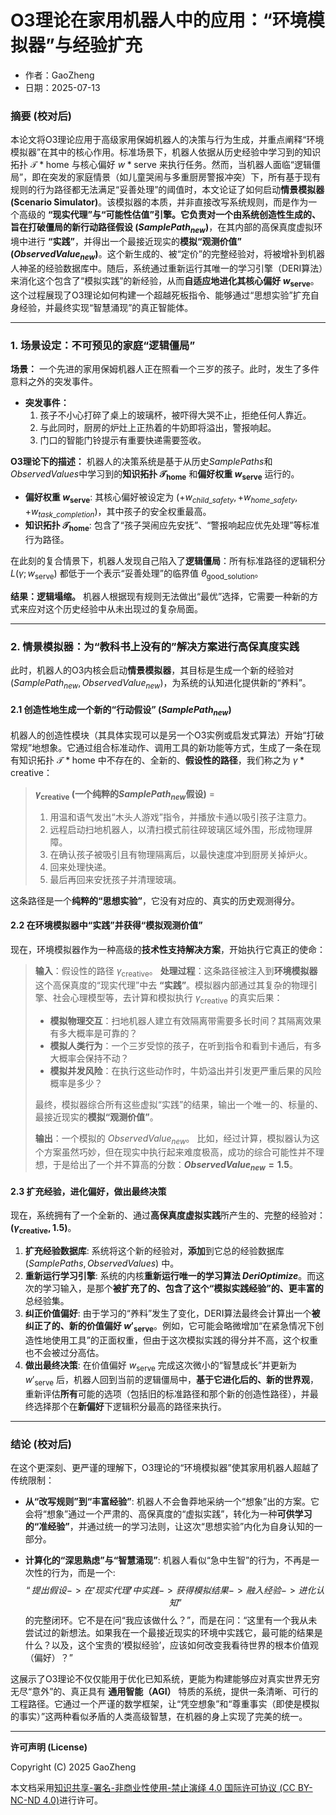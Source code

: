 # **O3理论在家用机器人中的应用：“环境模拟器”与经验扩充**

- 作者：GaoZheng
- 日期：2025-07-13

### 摘要 (校对后)

本论文将O3理论应用于高级家用保姆机器人的决策与行为生成，并重点阐释“环境模拟器”在其中的核心作用。标准场景下，机器人依据从历史经验中学习到的知识拓扑 $\mathcal{T}*{\text{home}}$ 与核心偏好 $w*{\text{serve}}$ 来执行任务。然而，当机器人面临“逻辑僵局”，即在突发的家庭情景（如儿童哭闹与多重厨房警报冲突）下，所有基于现有规则的行为路径都无法满足“妥善处理”的阈值时，本文论证了如何启动**情景模拟器 (Scenario Simulator)**。该模拟器的本质，并非直接改写系统规则，而是作为一个高级的 **“现实代理”**与**“可能性估值”**引擎。它负责对一个由系统创造性生成的、旨在打破僵局的**新行动路径假设 ($SamplePath_{new}$)**，在其内部的高保真度虚拟环境中进行 **“实践”**，并得出一个最接近现实的**模拟“观测价值” ($ObservedValue_{new}$)**。这个新生成的、被“定价”的完整经验对，将被增补到机器人神圣的经验数据库中。随后，系统通过重新运行其唯一的学习引擎（DERI算法）来消化这个包含了“模拟实践”的新经验，从而**自适应地进化其核心偏好 $w_{\text{serve}}$**。这个过程展现了O3理论如何构建一个超越死板指令、能够通过“思想实验”扩充自身经验，并最终实现“智慧涌现”的真正智能体。

-----

### 1. 场景设定：不可预见的家庭“逻辑僵局”

**场景：** 一个先进的家用保姆机器人正在照看一个三岁的孩子。此时，发生了多件意料之外的突发事件。

  * **突发事件：**
    1.  孩子不小心打碎了桌上的玻璃杯，被吓得大哭不止，拒绝任何人靠近。
    2.  与此同时，厨房的炉灶上正热着的牛奶即将溢出，警报响起。
    3.  门口的智能门铃提示有重要快递需要签收。

**O3理论下的描述：**
机器人的决策系统是基于从历史$SamplePaths$和$ObservedValues$中学习到的**知识拓扑 $\mathcal{T}_{\text{home}}$** 和**偏好权重 $w_{\text{serve}}$** 运行的。

  * **偏好权重 $w_{\text{serve}}$**: 其核心偏好被设定为 $( +w_{child\_safety}, +w_{home\_safety}, +w_{task\_completion} )$，其中孩子的安全权重最高。
  * **知识拓扑 $\mathcal{T}_{\text{home}}$**: 包含了“孩子哭闹应先安抚”、“警报响起应优先处理”等标准行为路径。

在此刻的复合情景下，机器人发现自己陷入了**逻辑僵局**：所有标准路径的逻辑积分 $L(\gamma; w_{\text{serve}})$ 都低于一个表示“妥善处理”的临界值 $\theta_{\text{good\_solution}}$。

**结果：逻辑塌缩。** 机器人根据现有规则无法做出“最优”选择，它需要一种新的方式来应对这个历史经验中从未出现过的复杂局面。

-----

### 2. 情景模拟器：为“教科书上没有的”解决方案进行高保真度实践

此时，机器人的O3内核会启动**情景模拟器**，其目标是生成一个新的经验对 $(SamplePath_{new}, ObservedValue_{new})$，为系统的认知进化提供新的“养料”。

#### 2.1 创造性地生成一个新的“行动假设” ($SamplePath_{new}$)

机器人的创造性模块（其具体实现可以是另一个O3实例或启发式算法）开始“打破常规”地想象。它通过组合标准动作、调用工具的新功能等方式，生成了一条在现有知识拓扑 $\mathcal{T}*{\text{home}}$ 中不存在的、全新的、**假设性的路径**，我们称之为 $\gamma*{\text{creative}}$：

> **$\gamma_{\text{creative}}$ (一个纯粹的$SamplePath_{new}$假设)** =
>
> 1.  用温和语气发出“木头人游戏”指令，并播放卡通以吸引孩子注意力。
> 2.  远程启动扫地机器人，以清扫模式前往碎玻璃区域外围，形成物理屏障。
> 3.  在确认孩子被吸引且有物理隔离后，以最快速度冲到厨房关掉炉火。
> 4.  回来处理快递。
> 5.  最后再回来安抚孩子并清理玻璃。

这条路径是一个**纯粹的“思想实验”**，它没有对应的、真实的历史观测得分。

#### 2.2 在环境模拟器中“实践”并获得“模拟观测价值”

现在，环境模拟器作为一种高级的**技术性支持解决方案**，开始执行它真正的使命：

> **输入**：假设性的路径 $\gamma_{\text{creative}}$。
> **处理过程**：这条路径被注入到**环境模拟器**这个高保真度的“现实代理”中去 **“实践”**。模拟器内部通过其复杂的物理引擎、社会心理模型等，去计算和模拟执行 $\gamma_{\text{creative}}$ 的真实后果：
>
>   * **模拟物理交互**：扫地机器人建立有效隔离带需要多长时间？其隔离效果有多大概率是可靠的？
>   * **模拟人类行为**：一个三岁受惊的孩子，在听到指令和看到卡通后，有多大概率会保持不动？
>   * **模拟并发风险**：在执行这些动作时，牛奶溢出并引发更严重后果的风险概率是多少？
>
> 最终，模拟器综合所有这些虚拟“实践”的结果，输出一个唯一的、标量的、最接近现实的**模拟“观测价值”**。
>
> **输出**：一个模拟的 $ObservedValue_{new}$。
> 比如，经过计算，模拟器认为这个方案虽然巧妙，但在现实中执行起来难度极高，成功的综合可能性并不理想，于是给出了一个并不算高的分数：**$ObservedValue_{new} = 1.5$**。

#### 2.3 扩充经验，进化偏好，做出最终决策

现在，系统拥有了一个全新的、通过**高保真度虚拟实践**所产生的、完整的经验对：**$(\gamma_{\text{creative}}, 1.5)$**。

1.  **扩充经验数据库**: 系统将这个新的经验对，**添加**到它总的经验数据库 $(SamplePaths, ObservedValues)$ 中。
2.  **重新运行学习引擎**: 系统的内核**重新运行唯一的学习算法 $DeriOptimize$**。而这次的学习输入，是那个**被扩充了的、包含了这个“模拟实践经验”的、更丰富的**总经验集。
3.  **纠正价值偏好**: 由于学习的“养料”发生了变化，DERI算法最终会计算出一个**被纠正了的、新的价值偏好 $w'_{\text{serve}}$**。例如，它可能会略微增加“在紧急情况下创造性地使用工具”的正面权重，但由于这次模拟实践的得分并不高，这个权重也不会被过分高估。
4.  **做出最终决策**: 在价值偏好 $w_{\text{serve}}$ 完成这次微小的“智慧成长”并更新为 $w'_{\text{serve}}$ 后，机器人回到当前的逻辑僵局中，**基于它进化后的、新的世界观**，重新评估**所有**可能的选项（包括旧的标准路径和那个新的创造性路径），并最终选择那个在**新偏好**下逻辑积分最高的路径来执行。

-----

### 结论 (校对后)

在这个更深刻、更严谨的理解下，O3理论的“环境模拟器”使其家用机器人超越了传统限制：

  * **从“改写规则”到“丰富经验”**: 机器人不会鲁莽地采纳一个“想象”出的方案。它会将“想象”通过一个严肃的、高保真度的“虚拟实践”，转化为一种**可供学习的“准经验”**，并通过统一的学习法则，让这次“思想实验”内化为自身认知的一部分。

  * **计算化的“深思熟虑”与“智慧涌现”**: 机器人看似“急中生智”的行为，不再是一次性的行为，而是一个:
  $$“提出假设 -> 在‘现实代理’中实践 -> 获得模拟结果 -> 融入经验 -> 进化认知”$$
  的完整闭环。它不是在问“我应该做什么？”，而是在问：“这里有一个我从未尝试过的新想法。如果我在一个最接近现实的环境中实践它，最可能的结果是什么？以及，这个宝贵的‘模拟经验’，应该如何改变我看待世界的根本价值观（偏好）？”

这展示了O3理论不仅仅能用于优化已知系统，更能为构建能够应对真实世界无穷无尽“意外”的、真正具有 **通用智能（AGI）** 特质的系统，提供一条清晰、可行的工程路径。它通过一个严谨的数学框架，让“凭空想象”和“尊重事实（即使是模拟的事实）”这两种看似矛盾的人类高级智慧，在机器的身上实现了完美的统一。

---

**许可声明 (License)**

Copyright (C) 2025 GaoZheng 

本文档采用[知识共享-署名-非商业性使用-禁止演绎 4.0 国际许可协议 (CC BY-NC-ND 4.0)](https://creativecommons.org/licenses/by-nc-nd/4.0/deed.zh-Hans)进行许可。
